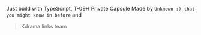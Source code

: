 Just build with TypeScript, T-09H Private Capsule 
Made by `Unknown :) that you might know in before` and 
> Kdrama links team

